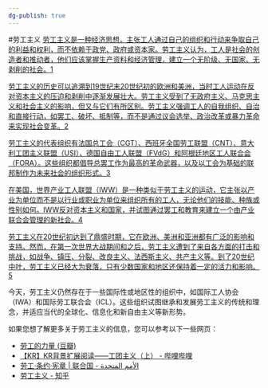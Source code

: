 ```yaml
---
dg-publish: true
---
```

#劳工主义
[劳工主义是一种经济思想，主张工人通过自己的组织和行动来争取自己的利益和权利，而不依赖于政党、政府或资本家。劳工主义认为，工人是社会的创造者和推动者，他们应该掌握生产资料和经济管理，建立一个无阶级、无国家、无剥削的社会。](https://www.bilibili.com/read/cv10377932/)[1](https://www.bilibili.com/read/cv10377932/)

[劳工主义的历史可以追溯到19世纪末20世纪初的欧洲和美洲，当时工人运动在反对资本主义的压迫和剥削中逐渐发展壮大。劳工主义受到了无政府主义、马克思主义和社会主义的影响，但又与它们有所区别。劳工主义强调工人的自我组织、自治和直接行动，如罢工、破坏、抵制等，而不是通过议会选举、政治改革或暴力革命来实现社会变革。](https://book.douban.com/subject/4742993/)[2](https://book.douban.com/subject/4742993/)

[劳工主义的代表组织有法国总工会（CGT）、西班牙全国劳工联盟（CNT）、意大利工团主义联盟（USI）、德国自由工人联盟（FVdG）和阿根廷地区工人联合会（FORA）。这些组织都倡导总罢工作为最高的革命武器，以及以工会为基础的联邦制作为未来社会的组织形式。](https://zhuanlan.zhihu.com/p/345949929)[3](https://zhuanlan.zhihu.com/p/345949929)

[在美国，世界产业工人联盟（IWW）是一种类似于劳工主义的运动，它主张以产业为单位而不是以行业或职业为单位来组织所有的工人，无论他们的技能、种族或性别如何。IWW反对资本主义和国家，并试图通过罢工和教育来建立一个由产业联合会管理的新社会。](https://www.un.org/zh/documents/treaty/convention)[4](https://www.un.org/zh/documents/treaty/convention)

[劳工主义在20世纪初达到了鼎盛时期，它在欧洲、美洲和亚洲都有广泛的影响和支持。然而，在第一次世界大战期间和之后，劳工主义遭到了来自各方面的打击和挑战，如战争、镇压、分裂、改良主义、法西斯主义、共产主义等。到了20世纪中叶，劳工主义已经大为衰落，只有少数国家和地区还保持着一定的活力和影响。](https://bing.com/search?q=)[5](https://bing.com/search?q=)

今天，劳工主义仍然存在于一些国际性或地区性的组织中，如国际工人协会（IWA）和国际劳工联合会（ICL）。这些组织试图继承和发展劳工主义的传统和理念，并适应当代的全球化、信息化和新自由主义等新形势。

如果您想了解更多关于劳工主义的信息，您可以参考以下一些网页：

- [劳工的力量 (豆瓣)](https://www.bilibili.com/read/cv10377932/)
- [【KR】KR背景扩展阅读——工团主义（上） - 哔哩哔哩](https://book.douban.com/subject/4742993/)
- [劳工·条约·宪章 | 联合国 - الأمم المتحدة](https://zhuanlan.zhihu.com/p/345949929)
- [劳工主义 - 知乎](https://www.un.org/zh/documents/treaty/convention)
